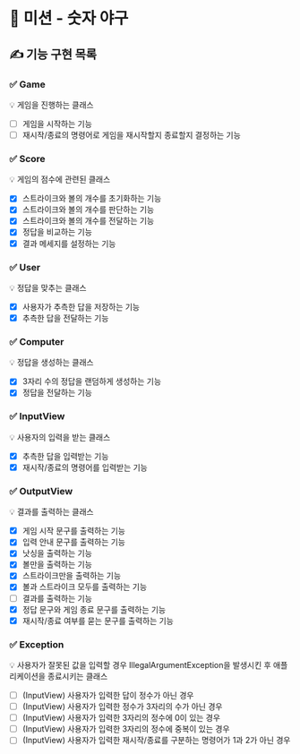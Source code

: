 # 🚀 미션 - 숫자 야구

## ✍ 기능 구현 목록

### ✅ Game
💡 게임을 진행하는 클래스
- [ ] 게임을 시작하는 기능
- [ ] 재시작/종료의 명령어로 게임을 재시작할지 종료할지 결정하는 기능

### ✅ Score
💡 게임의 점수에 관련된 클래스
- [x] 스트라이크와 볼의 개수를 초기화하는 기능
- [x] 스트라이크와 볼의 개수를 판단하는 기능
- [x] 스트라이크와 볼의 개수를 전달하는 기능
- [x] 정답을 비교하는 기능
- [x] 결과 메세지를 설정하는 기능

### ✅ User
💡 정답을 맞추는 클래스
- [x] 사용자가 추측한 답을 저장하는 기능
- [x] 추측한 답을 전달하는 기능

### ✅ Computer
💡 정답을 생성하는 클래스
- [x] 3자리 수의 정답을 랜덤하게 생성하는 기능
- [x] 정답을 전달하는 기능

### ✅ InputView
💡 사용자의 입력을 받는 클래스
- [x] 추측한 답을 입력받는 기능
- [x] 재시작/종료의 명령어를 입력받는 기능

### ✅ OutputView
💡 결과를 출력하는 클래스
- [x] 게임 시작 문구를 출력하는 기능
- [x] 입력 안내 문구를 출력하는 기능
- [x] 낫싱을 출력하는 기능
- [x] 볼만을 출력하는 기능
- [x] 스트라이크만을 출력하는 기능
- [x] 볼과 스트라이크 모두를 출력하는 기능
- [ ] 결과를 출력하는 기능
- [x] 정답 문구와 게임 종료 문구를 출력하는 기능
- [x] 재시작/종료 여부를 묻는 문구를 출력하는 기능

### ✅ Exception
💡 사용자가 잘못된 값을 입력할 경우 IllegalArgumentException을 발생시킨 후 애플리케이션을 종료시키는 클래스
- [ ] (InputView) 사용자가 입력한 답이 정수가 아닌 경우
- [ ] (InputView) 사용자가 입력한 정수가 3자리의 수가 아닌 경우
- [ ] (InputView) 사용자가 입력한 3자리의 정수에 0이 있는 경우
- [ ] (InputView) 사용자가 입력한 3자리의 정수에 중복이 있는 경우
- [ ] (InputView) 사용자가 입력한 재시작/종료를 구분하는 명령어가 1과 2가 아닌 경우
